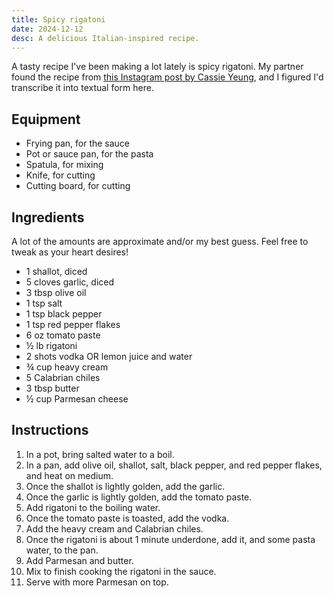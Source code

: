 ```yaml
---
title: Spicy rigatoni
date: 2024-12-12
desc: A delicious Italian-inspired recipe.
---
```


A tasty recipe I've been making a lot lately is spicy rigatoni. My partner found the recipe from [this Instagram post by Cassie Yeung][insta], and I figured I'd transcribe it into textual form here.

## Equipment

- Frying pan, for the sauce
- Pot or sauce pan, for the pasta
- Spatula, for mixing
- Knife, for cutting
- Cutting board, for cutting

## Ingredients

A lot of the amounts are approximate and/or my best guess. Feel free to tweak as your heart desires!

- 1 shallot, diced
- 5 cloves garlic, diced
- 3 tbsp olive oil
- 1 tsp salt
- 1 tsp black pepper
- 1 tsp red pepper flakes
- 6 oz tomato paste
- ½ lb rigatoni
- 2 shots vodka OR lemon juice and water
- ¾ cup heavy cream
- 5 Calabrian chiles
- 3 tbsp butter
- ½ cup Parmesan cheese

## Instructions

1. In a pot, bring salted water to a boil.
1. In a pan, add olive oil, shallot, salt, black pepper, and red pepper flakes, and heat on medium.
1. Once the shallot is lightly golden, add the garlic.
1. Once the garlic is lightly golden, add the tomato paste.
1. Add rigatoni to the boiling water.
1. Once the tomato paste is toasted, add the vodka.
1. Add the heavy cream and Calabrian chiles.
1. Once the rigatoni is about 1 minute underdone, add it, and some pasta water, to the pan.
1. Add Parmesan and butter.
1. Mix to finish cooking the rigatoni in the sauce.
1. Serve with more Parmesan on top.

[insta]: https://www.instagram.com/reel/DBXJq1gO6m0/
